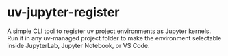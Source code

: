 # uv-jupyter-register
A simple CLI tool to register uv  project environments as Jupyter kernels. Run it in any uv-managed project folder to make the environment selectable inside JupyterLab, Jupyter Notebook, or VS Code.
